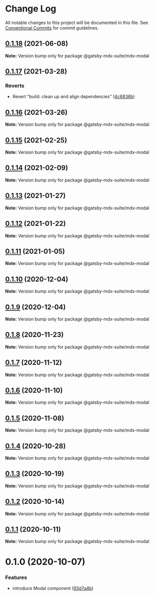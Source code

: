 # Change Log

All notable changes to this project will be documented in this file.
See [Conventional Commits](https://conventionalcommits.org) for commit guidelines.

## [0.1.18](https://github.com/axe312ger/gatsby-mdx-suite/compare/@gatsby-mdx-suite/mdx-modal@0.1.17...@gatsby-mdx-suite/mdx-modal@0.1.18) (2021-06-08)

**Note:** Version bump only for package @gatsby-mdx-suite/mdx-modal





## [0.1.17](https://github.com/axe312ger/gatsby-mdx-suite/compare/@gatsby-mdx-suite/mdx-modal@0.1.16...@gatsby-mdx-suite/mdx-modal@0.1.17) (2021-03-28)


### Reverts

* Revert "build: clean up and align dependencies" ([4c6836b](https://github.com/axe312ger/gatsby-mdx-suite/commit/4c6836b3b3acb1cde4498b5608e2c179676d91c0))





## [0.1.16](https://github.com/axe312ger/gatsby-mdx-suite/compare/@gatsby-mdx-suite/mdx-modal@0.1.15...@gatsby-mdx-suite/mdx-modal@0.1.16) (2021-03-26)

**Note:** Version bump only for package @gatsby-mdx-suite/mdx-modal





## [0.1.15](https://github.com/axe312ger/gatsby-mdx-suite/compare/@gatsby-mdx-suite/mdx-modal@0.1.14...@gatsby-mdx-suite/mdx-modal@0.1.15) (2021-02-25)

**Note:** Version bump only for package @gatsby-mdx-suite/mdx-modal





## [0.1.14](https://github.com/axe312ger/gatsby-mdx-suite/compare/@gatsby-mdx-suite/mdx-modal@0.1.13...@gatsby-mdx-suite/mdx-modal@0.1.14) (2021-02-09)

**Note:** Version bump only for package @gatsby-mdx-suite/mdx-modal





## [0.1.13](https://github.com/axe312ger/gatsby-mdx-suite/compare/@gatsby-mdx-suite/mdx-modal@0.1.12...@gatsby-mdx-suite/mdx-modal@0.1.13) (2021-01-27)

**Note:** Version bump only for package @gatsby-mdx-suite/mdx-modal





## [0.1.12](https://github.com/axe312ger/gatsby-mdx-suite/compare/@gatsby-mdx-suite/mdx-modal@0.1.11...@gatsby-mdx-suite/mdx-modal@0.1.12) (2021-01-22)

**Note:** Version bump only for package @gatsby-mdx-suite/mdx-modal





## [0.1.11](https://github.com/axe312ger/gatsby-mdx-suite/compare/@gatsby-mdx-suite/mdx-modal@0.1.10...@gatsby-mdx-suite/mdx-modal@0.1.11) (2021-01-05)

**Note:** Version bump only for package @gatsby-mdx-suite/mdx-modal





## [0.1.10](https://github.com/axe312ger/gatsby-mdx-suite/compare/@gatsby-mdx-suite/mdx-modal@0.1.9...@gatsby-mdx-suite/mdx-modal@0.1.10) (2020-12-04)

**Note:** Version bump only for package @gatsby-mdx-suite/mdx-modal





## [0.1.9](https://github.com/axe312ger/gatsby-mdx-suite/compare/@gatsby-mdx-suite/mdx-modal@0.1.8...@gatsby-mdx-suite/mdx-modal@0.1.9) (2020-12-04)

**Note:** Version bump only for package @gatsby-mdx-suite/mdx-modal





## [0.1.8](https://github.com/axe312ger/gatsby-mdx-suite/compare/@gatsby-mdx-suite/mdx-modal@0.1.7...@gatsby-mdx-suite/mdx-modal@0.1.8) (2020-11-23)

**Note:** Version bump only for package @gatsby-mdx-suite/mdx-modal





## [0.1.7](https://github.com/axe312ger/gatsby-mdx-suite/compare/@gatsby-mdx-suite/mdx-modal@0.1.6...@gatsby-mdx-suite/mdx-modal@0.1.7) (2020-11-12)

**Note:** Version bump only for package @gatsby-mdx-suite/mdx-modal





## [0.1.6](https://github.com/axe312ger/gatsby-mdx-suite/compare/@gatsby-mdx-suite/mdx-modal@0.1.5...@gatsby-mdx-suite/mdx-modal@0.1.6) (2020-11-10)

**Note:** Version bump only for package @gatsby-mdx-suite/mdx-modal





## [0.1.5](https://github.com/axe312ger/gatsby-mdx-suite/compare/@gatsby-mdx-suite/mdx-modal@0.1.4...@gatsby-mdx-suite/mdx-modal@0.1.5) (2020-11-08)

**Note:** Version bump only for package @gatsby-mdx-suite/mdx-modal





## [0.1.4](https://github.com/axe312ger/gatsby-mdx-suite/compare/@gatsby-mdx-suite/mdx-modal@0.1.3...@gatsby-mdx-suite/mdx-modal@0.1.4) (2020-10-28)

**Note:** Version bump only for package @gatsby-mdx-suite/mdx-modal





## [0.1.3](https://github.com/axe312ger/gatsby-mdx-suite/compare/@gatsby-mdx-suite/mdx-modal@0.1.2...@gatsby-mdx-suite/mdx-modal@0.1.3) (2020-10-19)

**Note:** Version bump only for package @gatsby-mdx-suite/mdx-modal





## [0.1.2](https://github.com/axe312ger/gatsby-mdx-suite/compare/@gatsby-mdx-suite/mdx-modal@0.1.1...@gatsby-mdx-suite/mdx-modal@0.1.2) (2020-10-14)

**Note:** Version bump only for package @gatsby-mdx-suite/mdx-modal





## [0.1.1](https://github.com/axe312ger/gatsby-mdx-suite/compare/@gatsby-mdx-suite/mdx-modal@0.1.0...@gatsby-mdx-suite/mdx-modal@0.1.1) (2020-10-11)

**Note:** Version bump only for package @gatsby-mdx-suite/mdx-modal





# 0.1.0 (2020-10-07)


### Features

* introduce Modal component ([93d7a4b](https://github.com/axe312ger/gatsby-mdx-suite/commit/93d7a4ba1218b6fe062d820250da25c967b7064f))
